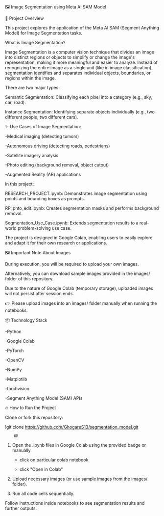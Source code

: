 🖼️ Image Segmentation using Meta AI SAM Model

📝 Project Overview

This project explores the application of the Meta AI SAM (Segment Anything Model) for Image Segmentation tasks.

What is Image Segmentation?

Image Segmentation is a computer vision technique that divides an image into distinct regions or objects to simplify or change the image's representation, making it more meaningful and easier to analyze.
Instead of recognizing the entire image as a single unit (like in image classification), segmentation identifies and separates individual objects, boundaries, or regions within the image.

There are two major types:

Semantic Segmentation: Classifying each pixel into a category (e.g., sky, car, road).

Instance Segmentation: Identifying separate objects individually (e.g., two different people, two different cars).

✨ Use Cases of Image Segmentation:

-Medical imaging (detecting tumors)

-Autonomous driving (detecting roads, pedestrians)

-Satellite imagery analysis

-Photo editing (background removal, object cutout)

-Augmented Reality (AR) applications


In this project:

RESEARCH_PROJECT.ipynb: Demonstrates image segmentation using points and bounding boxes as prompts.

RP_phto_edit.ipynb: Creates segmentation masks and performs background removal.

Segmentation_Use_Case.ipynb: Extends segmentation results to a real-world problem-solving use case.

The project is designed in Google Colab, enabling users to easily explore and adapt it for their own research or applications.

🖼️ Important Note About Images

During execution, you will be required to upload your own images.

Alternatively, you can download sample images provided in the images/ folder of this repository.

Due to the nature of Google Colab (temporary storage), uploaded images will not persist after session ends.

👉 Please upload images into an images/ folder manually when running the notebooks.

📦 Technology Stack

-Python

-Google Colab

-PyTorch

-OpenCV

-NumPy

-Matplotlib

-torchvision

-Segment Anything Model (SAM) APIs


🔥 How to Run the Project

Clone or fork this repository:

!git clone https://github.com/GhogareS13/segmentation_model.git

        OR 

1) Open the .ipynb files in Google Colab using the provided badge or manually.

   - click on particular colab notebook

   - click "Open in Colab"


3) Upload necessary images (or use sample images from the images/ folder).

4) Run all code cells sequentially.

Follow instructions inside notebooks to see segmentation results and further outputs.

